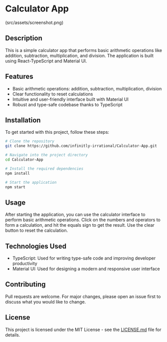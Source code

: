 # Calculator App

(src/assets/screenshot.png)

## Description

This is a simple calculator app that performs basic arithmetic operations like addition, subtraction, multiplication, and division. The application is built using React-TypeScript and Material UI. 

## Features

- Basic arithmetic operations: addition, subtraction, multiplication, division
- Clear functionality to reset calculations
- Intuitive and user-friendly interface built with Material UI
- Robust and type-safe codebase thanks to TypeScript

## Installation

To get started with this project, follow these steps:

```bash
# Clone the repository
git clone https://github.com/infinitly-irrational/Calculator-App.git

# Navigate into the project directory
cd Calculator-App

# Install the required dependencies
npm install

# Start the application
npm start
```


## Usage

After starting the application, you can use the calculator interface to perform basic arithmetic operations. Click on the numbers and operators to form a calculation, and hit the equals sign to get the result. Use the clear button to reset the calculation.

## Technologies Used

- TypeScript: Used for writing type-safe code and improving developer productivity
- Material UI: Used for designing a modern and responsive user interface

## Contributing

Pull requests are welcome. For major changes, please open an issue first to discuss what you would like to change.

## License

This project is licensed under the MIT License - see the [LICENSE.md](LICENSE.md) file for details.
